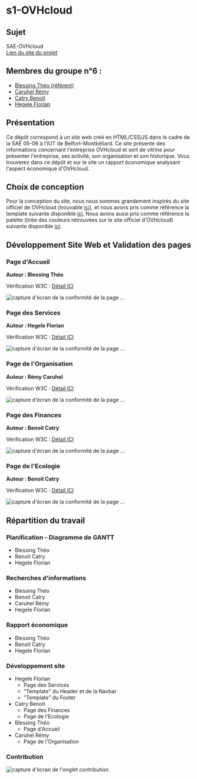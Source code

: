 # s1-OVHcloud

## Sujet  

SAE-OVHcloud\
[Lien du site du projet](https://SAE-OVH-Cloud/SAE-OVHcloud/)

## Membres du groupe n°6 :  
 - [Blessing Théo (référent)](mailto:theo.blessing@edu.univ-fcomte.fr?subject=SAE_1_05_06)
 - [Caruhel Rémy](mailto:remy.caruhel@edu.univ-fcomte.fr?subject=SAE_1_05_06)  
 - [Catry Benoit](mailto:benoit.catry@edu.univ-fcomte.fr?subject=SAE_1_05_06)  
 - [Hegele Florian](mailto:florian.hegele@edu.univ-fcomte.fr?subject=SAE_1_05_06)  


## Présentation 
Ce dépôt correspond à un site web créé en HTML/CSS/JS dans le cadre de la SAÉ 05-06 à l'IUT de Belfort-Montbéliard. Ce site présente des informations concernant l'entreprise OVHcloud et sert de vitrine pour présenter l'entreprise, ses activité, son organisation et son historique. Vous trouverez dans ce dépôt et sur le site un rapport économique analysant l'aspect économique d'OVHcloud. 


## Choix de conception  
Pour la conception du site, nous nous sommes grandement inspirés du site officiel de OVHcloud (trouvable [ici](https://www.ovhcloud.com/fr/)), et nous avons pris comme référence la template suivante disponible [ici](https://startbootstrap.com/previews/clean-blog-jekyll). Nous avons aussi pris comme référence la palette (tirée des couleurs retrouvées sur le site officiel d'OVHcloud) suivante disponible [ici](docs/Palette.png).


## Développement Site Web et Validation des pages

### Page d'Accueil
**Auteur : Blessing Théo**  

Vérification W3C : [Détail ICI](https://validator.w3.org/nu/?showsource=yes&showoutline=yes&showimagereport=yes&doc=https%3A%2F%2FSAE-OVH-Cloud%2FSAE-OVHcloud%2Findex.html)


![capture d'écran de la conformité de la page ...](docs/verif-index.png)

### Page des Services
**Auteur : Hegele Florian**  

Vérification W3C : [Détail ICI](https://validator.w3.org/nu/?showsource=yes&showoutline=yes&showimagereport=yes&doc=https%3A%2F%2FSAE-OVH-Cloud%2FSAE-OVHcloud%2Fservices.html)


![capture d'écran de la conformité de la page ...](docs/verif-services.png)

### Page de l'Organisation
**Auteur : Rémy Caruhel**  

Vérification W3C : [Détail ICI](https://validator.w3.org/nu/?showsource=yes&showoutline=yes&showimagereport=yes&doc=https%3A%2F%2FSAE-OVH-Cloud%2FSAE-OVHcloud%2Forganisation.html)


![capture d'écran de la conformité de la page ...](docs/verif-organisation.png)

### Page des Finances
**Auteur : Benoit Catry**  

Vérification W3C : [Détail ICI](https://validator.w3.org/nu/?showsource=yes&showoutline=yes&showimagereport=yes&doc=https%3A%2F%2FSAE-OVH-Cloud%2FSAE-OVHcloud%2Ffinances.html)


![capture d'écran de la conformité de la page ...](docs/verif-finances.png)

### Page de l'Ecologie
**Auteur : Benoit Catry**  

Vérification W3C : [Détail ICI](https://validator.w3.org/nu/?showsource=yes&showoutline=yes&showimagereport=yes&doc=https%3A%2F%2FSAE-OVH-Cloud%2FSAE-OVHcloud%2Fecologie.html)


![capture d'écran de la conformité de la page ...](docs/verif-ecologie.png)


## Répartition du travail

### Planification - Diagramme de GANTT

- Blessing Théo
- Benoit Catry
- Hegele Florian


### Recherches d'informations

- Blessing Théo
- Benoit Catry
- Caruhel Rémy
- Hegele Florian


### Rapport économique

- Blessing Théo
- Benoit Catry
- Hegele Florian


### Développement site

- Hegele Florian
  - Page des Services
  - "Template" du Header et de la Navbar
  - "Template" du Footer
- Catry Benoit
  - Page des Finances
  - Page de l'Ecologie
- Blessing Théo
  - Page d'Accueil
- Caruhel Rémy
  - Page de l'Organisation


### Contribution

![capture d'écran de l'onglet contribution](docs/Contributeur.png)
